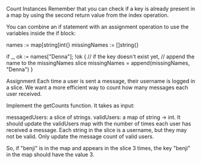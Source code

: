 Count Instances
Remember that you can check if a key is already present in a map by using the second return value from the index operation.

You can combine an if statement with an assignment operation to use the variables inside the if block:

names := map[string]int{}
missingNames := []string{}

if _, ok := names["Denna"]; !ok {
    // if the key doesn't exist yet,
    // append the name to the missingNames slice
    missingNames = append(missingNames, "Denna")
}

Assignment
Each time a user is sent a message, their username is logged in a slice. We want a more efficient way to count how many messages each user received.

Implement the getCounts function. It takes as input:

messagedUsers: a slice of strings.
validUsers: a map of string -> int.
It should update the validUsers map with the number of times each user has received a message. Each string in the slice is a username, but they may not be valid. Only update the message count of valid users.

So, if "benji" is in the map and appears in the slice 3 times, the key "benji" in the map should have the value 3.





